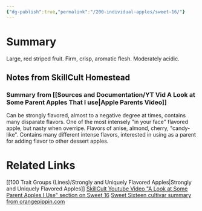 ```yaml
---
{"dg-publish":true,"permalink":"/200-individual-apples/sweet-16/"}
---
```


# Summary

Large, red striped fruit. Firm, crisp, aromatic flesh. Moderately acidic.

## Notes from SkillCult Homestead

### Summary from [[Sources and Documentation/YT Vid A Look at Some Parent Apples That I use\|Apple Parents Video]]

Can be strongly flavored, almost to a negative degree at times, contains many disparate flavors. One of the most intensely "in your face" flavored apple, but nasty when overripe. Flavors of anise, almond, cherry, "candy-like". Contains many different intense flavors, interested in using as a parent for adding flavor to other dessert apples.

# Related Links
[[100 Trait Groups (Lines)/Strongly and Uniquely Flavored Apples\|Strongly and Uniquely Flavored Apples]]
[SkillCult Youtube Video "A Look at Some Parent Apples I Use" section on Sweet 16](https://youtu.be/LIAM1_1z5IU?t=307)
[Sweet Sixteen cultivar summary from orangepippin.com](https://www.orangepippin.com/varieties/apples/sweet-sixteen)

